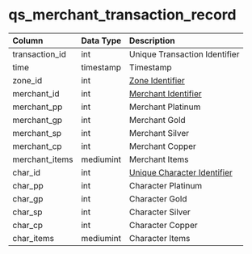 # qs_merchant_transaction_record

| Column | Data Type | Description |
| :--- | :--- | :--- |
| transaction_id | int | Unique Transaction Identifier |
| time | timestamp | Timestamp |
| zone_id | int | [Zone Identifier](../../../../categories/zones/zone-list) |
| merchant_id | int | [Merchant Identifier](../../../schema/categories/merchants/merchantlist.md) |
| merchant_pp | int | Merchant Platinum |
| merchant_gp | int | Merchant Gold |
| merchant_sp | int | Merchant Silver |
| merchant_cp | int | Merchant Copper |
| merchant_items | mediumint | Merchant Items |
| char_id | int | [Unique Character Identifier](../../../schema/categories/characters/character_data.md) |
| char_pp | int | Character Platinum |
| char_gp | int | Character Gold |
| char_sp | int | Character Silver |
| char_cp | int | Character Copper |
| char_items | mediumint | Character Items |

